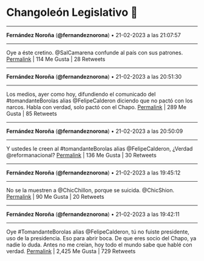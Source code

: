 # Changoleón Legislativo 🙈
*****
**Fernández Noroña** (**@fernandeznorona**) • 21-02-2023 a las 21:07:57
*****
Oye a éste cretino. @SalCamarena confunde al país con sus patrones.
[Permalink](https://twitter.com/fernandeznorona/status/1628260282798686208) | 114 Me Gusta | 28 Retweets
*****
**Fernández Noroña** (**@fernandeznorona**) • 21-02-2023 a las 20:51:30
*****
Los medios, ayer como hoy, difundiendo el comunicado del #tomandanteBorolas alias @FelipeCalderon diciendo que no pactó con los narcos. Habla con verdad, solo pactó con el Chapo.
[Permalink](https://twitter.com/fernandeznorona/status/1628256142546636800) | 289 Me Gusta | 85 Retweets
*****
**Fernández Noroña** (**@fernandeznorona**) • 21-02-2023 a las 20:50:09
*****
Y ustedes le creen al #tomandanteBorolas alias @FelipeCalderon, ¿Verdad @reformanacional?
[Permalink](https://twitter.com/fernandeznorona/status/1628255803550441472) | 136 Me Gusta | 30 Retweets
*****
**Fernández Noroña** (**@fernandeznorona**) • 21-02-2023 a las 19:45:12
*****
No se la muestren a @ChicChillon, porque se suicida. @ChicShion.
[Permalink](https://twitter.com/fernandeznorona/status/1628239455248166915) | 90 Me Gusta | 20 Retweets
*****
**Fernández Noroña** (**@fernandeznorona**) • 21-02-2023 a las 19:42:11
*****
Oye #TomandanteBorolas alias @FelipeCalderon, tú no fuiste presidente, uso de la presidencia. Eso para abrir boca. De que eres socio del Chapo, ya nadie lo duda. Antes no me creían, hoy todo el mundo sabe que hablé con verdad.
[Permalink](https://twitter.com/fernandeznorona/status/1628238699623227393) | 2,425 Me Gusta | 729 Retweets